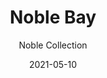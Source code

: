 ---
image_primary: "img/Noble-Bay-5-1-410x410.png"
image_secondary: "img/BlueDesk_Noble-Bay-1-1000x400.jpg"
subtitle: "Noble Collection"
description: "Developed%20using%20authentic%20centuries-old%20Canadian%20barn%20wood%2C%20Noble%20collection%20products%20stand%20out%20thanks%20to%20their%20unique%2C%20one-of-a-kind%20look.%20Each%20product%20creatively%20reveals%20the%20character%20and%20beauty%20behind%20those%20beams%20and%20panels%20that%20have%20been%20shaped%20over%20the%20years."
tags: 
  - "Wall Panels"
title: "Noble Bay"
designer: "Finium"
href: "https://finium.ca/en/decorative-walls/bay/"
category: "Wall Panels"
manufacturer: "Finium"
slug: "/manufacturers/finium/wall-panels/finium-noble-bay"
date: "2021-05-10"
---